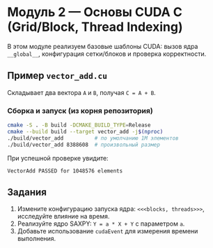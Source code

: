 # Модуль 2 — Основы CUDA C (Grid/Block, Thread Indexing)

В этом модуле реализуем базовые шаблоны CUDA: вызов ядра `__global__`, конфигурация сетки/блоков и проверка корректности.

## Пример `vector_add.cu`

Складывает два вектора `A` и `B`, получая `C = A + B`.

### Сборка и запуск (из корня репозитория)

```bash
cmake -S . -B build -DCMAKE_BUILD_TYPE=Release
cmake --build build --target vector_add -j$(nproc)
./build/vector_add          # по умолчанию 1М элементов
./build/vector_add 8388608  # произвольный размер
```

При успешной проверке увидите:

```text
VectorAdd PASSED for 1048576 elements
```

## Задания

1. Измените конфигурацию запуска ядра: `<<<blocks, threads>>>`, исследуйте влияние на время.
2. Реализуйте ядро SAXPY: `Y = a * X + Y` с параметром `a`.
3. Добавьте использование `cudaEvent` для измерения времени выполнения. 